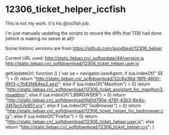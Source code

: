 12306_ticket_helper_iccfish
===========================

This is not my work. it's his @iccfish job.

I'm just manually updating the scripts to record the diffs that TDB had done (which is making no sense at all)!

Some historic versions are from https://github.com/goodbest/12306_helper

Current URL used:
http://static.liebao.cn/_softupdate/44/version.js
http://static.liebao.cn/_softdownload/12306_ticket_helper.user.js

getUpdateUrl: function () {
	var ua = navigator.userAgent;
	if (ua.indexOf(" SE ") > 0) return "http://static.liebao.cn/_softdownload/32c8a36d-18f5-4600-9913-c7b83f484ee2.sext";
	else if (ua.indexOf("Maxthon") > 0) return "http://static.liebao.cn/_softdownload/12306_ticket_assistant_for_maxthon3.mxaddon";
	else if (ua.indexOf("LBBROWSER") > 0) return "http://static.liebao.cn/_softdownload/9d0d790e-d78f-43b3-8e4a-34f7ec57e851.crx";
	else if (ua.indexOf("TaoBrowser") > 0) return "http://static.liebao.cn/_softdownload/12306_ticket_helper_for_taobrowser.crx";
	else if (ua.indexOf("Firefox") > 0) return "http://static.liebao.cn/_softdownload/12306_ticket_helper.user.js";
	else return "http://static.liebao.cn/_softdownload/12306_ticket_helper.crx";
}
